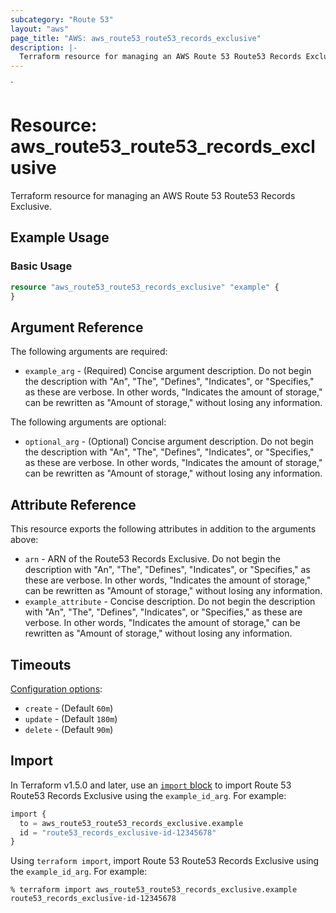 ```yaml
---
subcategory: "Route 53"
layout: "aws"
page_title: "AWS: aws_route53_route53_records_exclusive"
description: |-
  Terraform resource for managing an AWS Route 53 Route53 Records Exclusive.
---
```

<!---
TIP: A few guiding principles for writing documentation:
1. Use simple language while avoiding jargon and figures of speech.
2. Focus on brevity and clarity to keep a reader's attention.
3. Use active voice and present tense whenever you can.
4. Document your feature as it exists now; do not mention the future or past if you can help it.
5. Use accessible and inclusive language.
--->`
# Resource: aws_route53_route53_records_exclusive

Terraform resource for managing an AWS Route 53 Route53 Records Exclusive.

## Example Usage

### Basic Usage

```terraform
resource "aws_route53_route53_records_exclusive" "example" {
}
```

## Argument Reference

The following arguments are required:

* `example_arg` - (Required) Concise argument description. Do not begin the description with "An", "The", "Defines", "Indicates", or "Specifies," as these are verbose. In other words, "Indicates the amount of storage," can be rewritten as "Amount of storage," without losing any information.

The following arguments are optional:

* `optional_arg` - (Optional) Concise argument description. Do not begin the description with "An", "The", "Defines", "Indicates", or "Specifies," as these are verbose. In other words, "Indicates the amount of storage," can be rewritten as "Amount of storage," without losing any information.

## Attribute Reference

This resource exports the following attributes in addition to the arguments above:

* `arn` - ARN of the Route53 Records Exclusive. Do not begin the description with "An", "The", "Defines", "Indicates", or "Specifies," as these are verbose. In other words, "Indicates the amount of storage," can be rewritten as "Amount of storage," without losing any information.
* `example_attribute` - Concise description. Do not begin the description with "An", "The", "Defines", "Indicates", or "Specifies," as these are verbose. In other words, "Indicates the amount of storage," can be rewritten as "Amount of storage," without losing any information.

## Timeouts

[Configuration options](https://developer.hashicorp.com/terraform/language/resources/syntax#operation-timeouts):

* `create` - (Default `60m`)
* `update` - (Default `180m`)
* `delete` - (Default `90m`)

## Import

In Terraform v1.5.0 and later, use an [`import` block](https://developer.hashicorp.com/terraform/language/import) to import Route 53 Route53 Records Exclusive using the `example_id_arg`. For example:

```terraform
import {
  to = aws_route53_route53_records_exclusive.example
  id = "route53_records_exclusive-id-12345678"
}
```

Using `terraform import`, import Route 53 Route53 Records Exclusive using the `example_id_arg`. For example:

```console
% terraform import aws_route53_route53_records_exclusive.example route53_records_exclusive-id-12345678
```
